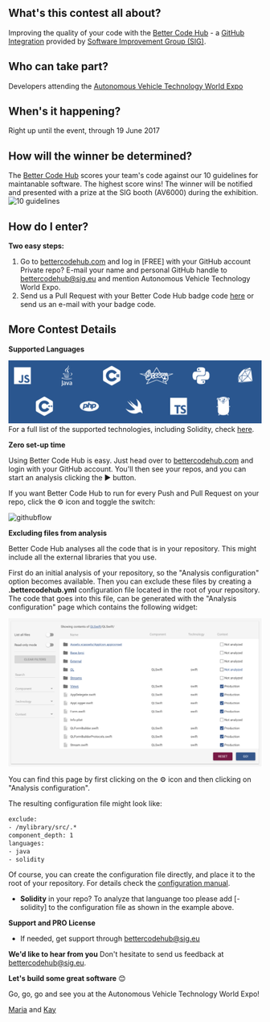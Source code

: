 
## What's this contest all about?
Improving the quality of your code with the [Better Code Hub](https://bettercodehub.com) - a [GitHub Integration](https://github.com/integrations/better-code-hub) provided by [Software Improvement Group (SIG)](https://www.sig.eu).

## Who can take part?
Developers attending the [Autonomous Vehicle Technology World Expo](http://www.autonomousvehicletechnologyworldexpo.com)

## When's it happening?
Right up until the event, through 19 June 2017

## How will the winner be determined?
The [Better Code Hub](https://bettercodehub.com) scores your team's code against our 10 guidelines for maintanable software. The highest score wins! The winner will be notified and presented with a prize at the SIG booth (AV6000) during the exhibition.
![10 guidelines](https://cdn-images-1.medium.com/max/1440/1*TS-ZTeI7sQS7dy_AlMqSXQ.png)

## How do I enter?
**Two easy steps:**
1. Go to [bettercodehub.com](https://bettercodehub.com) and log in [FREE] with your GitHub account
Private repo? E-mail your name and personal GitHub handle to [bettercodehub@sig.eu](mailto:bettercodehub@sig.eu) and mention Autonomous Vehicle Technology World Expo.
2. Send us a Pull Request with your Better Code Hub badge code [here](https://github.com/bettercodehubcontest/bettercodehubcontest.github.io/blob/master/BCHScoreBoard.md) or send us an e-mail with your badge code. 

## More Contest Details
**Supported Languages**

![Languages](languages.png)
For a full list of the supported technologies, including Solidity, check [here](https://bettercodehub.com/docs/configuration-manual).

**Zero set-up time**

Using Better Code Hub is easy. Just head over to [bettercodehub.com](https://bettercodehub.com) and login with your GitHub account. You'll then see your repos, and you can start an analysis clicking the ▶️ button. 

If you want Better Code Hub to run for every Push and Pull Request on your repo, click the ⚙ icon and toggle the switch:

![githubflow](https://cdn-images-1.medium.com/max/720/1*N4wz389i80UbXKnjSp_QoA.png "Activate GitHub flow")

**Excluding files from analysis**

Better Code Hub analyses all the code that is in your repository. This might include all the external libraries that you use. 

First do an initial analysis of your repository, so the "Analysis configuration" option becomes available. Then you can exclude these files by creating a **.bettercodehub.yml** configuration file located in the root of your repository. The code that goes into this file, can be generated with the "Analysis configuration" page which contains the following widget:

![BCH Config](yml.png)

You can find this page by first clicking on the ⚙ icon and then clicking on "Analysis configuration". 

The resulting configuration file might look like:

~~~~
exclude:
- /mylibrary/src/.*
component_depth: 1
languages:
- java
- solidity
~~~~

Of course, you can create the configuration file directly, and place it to the root of your repository. For details check the [configuration manual](https://bettercodehub.com/docs/configuration-manual).

* **Solidity** in your repo? To analyze that languange too please add [- solidity] to the configuration file as shown in the example above. 


**Support and PRO License** 

* If needed, get support through bettercodehub@sig.eu

**We'd like to hear from you**
Don't hesitate to send us feedback at [bettercodehub@sig.eu](mailto://bettercodehub@sig.eu]). 

**Let's build some great software** 😊

Go, go, go and see you at the Autonomous Vehicle Technology World Expo!

[Maria](https://github.com/mtsheeran) and [Kay](https://github.com/grosskop)

